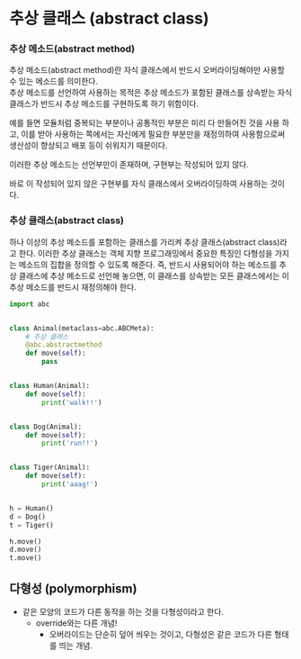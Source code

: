 # 추상 클래스 (abstract class)

### 추상 메소드(abstract method)
추상 메소드(abstract method)란 자식 클래스에서 반드시 오버라이딩해야만 사용할 수 있는 메소드를 의미한다.   
추상 메소드를 선언하여 사용하는 목적은 추상 메소드가 포함된 클래스를 상속받는 자식 클래스가 반드시 추상 메소드를 구현하도록 하기 
위함이다.

예를 들면 모듈처럼 중복되는 부분이나 공통적인 부분은 미리 다 만들어진 것을 사용 하고, 이를 받아 사용하는 쪽에서는 자신에게 필요한 
부분만을 재정의하여 사용함으로써 생산성이 향상되고 배포 등이 쉬워지기 때문이다.

이러한 추상 메소드는 선언부만이 존재하며, 구현부는 작성되어 있지 않다.

바로 이 작성되어 있지 않은 구현부를 자식 클래스에서 오버라이딩하여 사용하는 것이다.

### 추상 클래스(abstract class)
하나 이상의 추상 메소드를 포함하는 클래스를 가리켜 추상 클래스(abstract class)라고 한다.
이러한 추상 클래스는 객체 지향 프로그래밍에서 중요한 특징인 다형성을 가지는 메소드의 집합을 정의할 수 있도록 해준다.
즉, 반드시 사용되어야 하는 메소드를 추상 클래스에 추상 메소드로 선언해 놓으면, 이 클래스를 상속받는 모든 클래스에서는 
이 추상 메소드를 반드시 재정의해야 한다.

```python
import abc


class Animal(metaclass=abc.ABCMeta):
    # 추상 클래스
    @abc.abstractmethod
    def move(self):
        pass


class Human(Animal):
    def move(self):
        print('walk!!')


class Dog(Animal):
    def move(self):
        print('run!!')


class Tiger(Animal):
    def move(self):
        print('aaag!')


h = Human()
d = Dog()
t = Tiger()

h.move()
d.move()
t.move()
```

## 다형성 (polymorphism)

+ 같은 모양의 코드가 다른 동작을 하는 것을 다형성이라고 한다.
  + override와는 다른 개념!
    + 오버라이드는 단순히 덮어 씌우는 것이고, 다형성은 같은 코드가 다른 형태를 띄는 개념.



